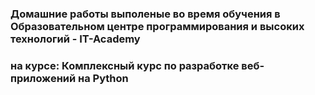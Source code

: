 ### Домашние работы выполеные во время  обучения в Образовательном центре программирования и высоких технологий - IT-Academy
### на курсе: Комплексный курс по разработке веб-приложений на Python
